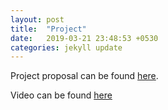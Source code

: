 ```yaml
---
layout: post
title:  "Project"
date:   2019-03-21 23:48:53 +0530
categories: jekyll update
---
```




Project proposal can be found [here][ppt-link].

Video can be found [here][video-link]


[ppt-link]: https://drive.google.com/open?id=0Byvd0oTbZAsob0VKY2U4ZjVzYlltUW9EbWlpd2hocUpnN0pR
[video-link]: https://drive.google.com/open?id=1WmjftygHBECIg2-lGjAvbv_2LzmTKEoE
